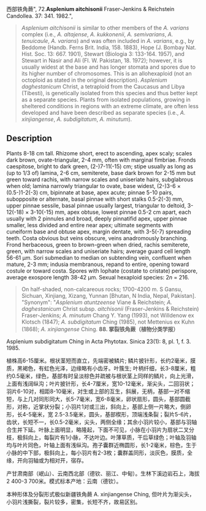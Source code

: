 西部铁角蕨",
72.**Asplenium aitchisonii** Fraser-Jenkins & Reichstein Candollea. 37: 341. 1982.",

> *Asplenium aitchisonii* is similar to other members of the *A. varians* complex (i.e., *A. altajense*, *A. kukkonenii*, *A. semivarians*, *A. tenuicaule*, *A. varians*) and was often included in *A. varians*, e.g., by Beddome (Handb. Ferns Brit. India, 158. 1883), Hope (J. Bombay Nat. Hist. Soc. 13: 667. 1901), Stewart (Biologia 3: 133-164. 1957), and Stewart in Nasir and Ali (Fl. W. Pakistan, 18. 1972); however, it is usually widest at the base and has longer stomata and spores due to its higher number of chromosomes. This is an allohexaploid (not an octoploid as stated in the original description). *Asplenium daghestanicum* Christ, a tetraploid from the Caucasus and Libya (Tibesti), is genetically isolated from this species and thus better kept as a separate species. Plants from isolated populations, growing in sheltered conditions in regions with an extreme climate, are often less developed and have been described as separate species (i.e., *A. xinjiangense*, *A. subdigitatum*, *A. minutum*).

## Description
Plants 8-18 cm tall. Rhizome short, erect to ascending, apex scaly; scales dark brown, ovate-triangular, 2-4 mm, often with marginal fimbriae. Fronds caespitose, bright to dark green, (2-)7-11(-15) cm; stipe usually as long as (up to 1/3 of) lamina, 2-6 cm, semiterete, base dark brown for 2-15 mm but green toward rachis, with narrow scales and uniseriate hairs, subglabrous when old; lamina narrowly triangular to ovate, base widest, (2-)3-6 × (0.5-)1-2(-3) cm, bipinnate at base, apex acute; pinnae 5-10 pairs, subopposite or alternate, basal pinnae with short stalks 0.5-2(-3) mm, upper pinnae sessile, basal pinnae usually largest, triangular to deltoid, 3-12(-18) × 3-10(-15) mm, apex obtuse, lowest pinnae 0.5-2 cm apart, each usually with 2 pinnules and broad, deeply pinnatifid apex, upper pinnae smaller, less divided and entire near apex; ultimate segments with cuneiform base and obtuse apex, margin dentate, with 3-5(-7) spreading teeth. Costa obvious but veins obscure, veins anadromously branching. Frond herbaceous, green to brown-green when dried, rachis semiterete, green, with narrow scales and uniseriate hairs; average guard cell length 56-61 µm. Sori submedian to median on subtending vein, confluent when mature, 2-3 mm; indusia membranous, repand to entire, opening toward costule or toward costa. Spores with lophate (costate to cristate) perispore, average exospore length 38-42 µm. Sexual hexaploid species: 2*n* = 216.

> On half-shaded, non-calcareous rocks; 1700-4200 m. S Gansu, Sichuan, Xinjiang, Xizang, Yunnan [Bhutan, N India, Nepal, Pakistan].
  "Synonym": "*Asplenium atuntzeense* Viane &amp; Reichstein; *A. daghestanicum* Christ subsp. *aitchisonii* (Fraser-Jenkins &amp; Reichstein) Fraser-Jenkins; *A. minutum* Chang Y. Yang (1993), not Willdenow ex Klotsch (1847); *A. subdigitatum* Ching (1985), not Mettenius ex Kuhn (1868); *A. xinjiangense* Ching.
**88. 掌裂铁角蕨（植物分类学报）**

Asplenium subdigitatum Ching in Acta Phytotax. Sinica 23(1): 8, pl. 1, f. 3. 1985.

植株高6-15厘米。根状茎短而直立，先端密被鳞片; 鳞片披针形，长约2毫米，膜质，黑褐色，有虹色光泽，边缘略有小齿牙。叶簇生; 叶柄纤细，长3-8厘米，粗约0.5毫米，绿色，基部有时呈淡棕色并疏被与根状茎上同样的鳞片，向上光滑，上面有浅阔纵沟；叶片披针形，长4-7厘米，宽10-12毫米，渐尖头，二回羽状；羽片6-10对，相距8-10毫米，对生或上部的互生，斜展，无柄，基部一对不缩短，与上几对同形同大，长5-7毫米，宽6-8毫米，卵状扇形，圆头，基部圆截形，对称，近掌状分裂；小羽片1对或三出，斜向上，基部上侧一片略大，倒卵形，长4-5毫米，宽 2.5-3.5毫米，圆头，基部楔形，顶端浅条裂；裂片5-6片，齿状，长短不一，长0.5-2毫米，尖头，两侧全缘；其余小羽片较小，基部与羽轴合生并下延。叶脉上面明显，略隆起，下面不可见，小脉在小羽片为扇状二叉分枝，极斜向上，每裂片有1小脉，不达叶边。叶薄草质，干后草绿色；叶轴及羽轴均与叶片同色，叶轴上面有浅纵沟。孢子囊群近椭圆形，长1-2毫米，棕色，生于小脉的中下部，极斜向上，每小羽片有2-3枚；囊群盖同形，淡灰色，膜质，全缘，开向羽轴或为相对开，宿存。

产甘肃南部（岷山）、云南西北部（德钦、丽江、中甸）。生林下溪边岩石上，海拔2 400-3 700米。模式标本产地：云南（德钦）。

本种形体及分裂形式极似新疆铁角蕨 A. xinjiangense Ching, 但叶片为渐尖头，小羽片浅撕裂，裂片较多，密集，长短不齐，故易区别。
